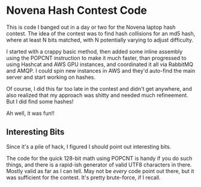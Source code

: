 Novena Hash Contest Code
========================

This is code I banged out in a day or two for the Novena laptop hash
contest. The idea of the contest was to find hash collisions for an md5
hash, where at least N bits matched, with N potentially varying to adjust
difficulty.

I started with a crappy basic method, then added some inline assembly
using the POPCNT instruction to make it much faster, than progressed to
using Hashcat and AWS GPU instances, and coordinated it all via RabbitMQ
and AMQP. I could spin new instances in AWS and they'd auto-find the main
server and start working on hashes.

Of course, I did this far too late in the contest and didn't get anywhere,
and also realized that my approach was shitty and needed much refineement.
But I did find some hashes!

Ah well, it was fun!!

Interesting Bits
----------------

Since it's a pile of hack, I figured I should point out interesting bits.

The code for the quick 128-bit math using POPCNT is handy if you do such
things, and there is a rapid-ish generator of valid UTF8 characters in there.
Mostly valid as far as I can tell. May not be *every* code point out there,
but it was sufficient for the contest. It's pretty brute-force, if I recall.
